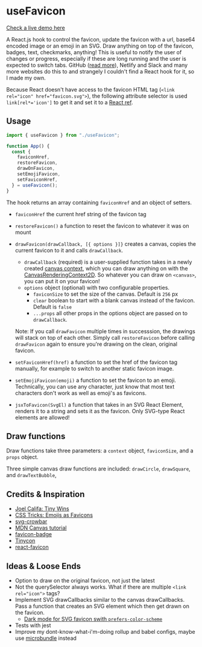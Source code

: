 # useFavicon

[Check a live demo here](https://jules.engineer/usefavicon/)

A React.js hook to control the favicon, update the favicon with a url, base64 encoded image or an emoji in an SVG. Draw anything on top of the favicon, badges, text, checkmarks, anything! This is useful to notify the user of changes or progress, especially if these are long running and the user is expected to switch tabs. GitHub ([read more](https://joelcalifa.com/blog/tiny-wins/)), Netlify and Slack and many more websites do this to and strangely I couldn't find a React hook for it, so I made my own.

Because React doesn't have access to the favicon HTML tag (`<link rel="icon" href="favicon.svg">`), the following attribute selector is used `link[rel*='icon']` to get it and set it to a [React ref](https://reactjs.org/docs/hooks-reference.html#useref).

## Usage

```javascript
import { useFavicon } from "./useFavicon";

function App() {
  const {
    faviconHref,
    restoreFavicon,
    drawOnFavicon,
    setEmojiFavicon,
    setFaviconHref,
  } = useFavicon();
}
```

The hook returns an array containing `faviconHref` and an object of setters.

- `faviconHref` the current href string of the favicon tag

- `restoreFavicon()` a function to reset the favicon to whatever it was on mount

- `drawFavicon(drawCallback, [{ options }]}` creates a canvas, copies the current favicon to it and calls `drawCallback`.

  - `drawCallback` (required) is a user-supplied function takes in a newly created [canvas context](https://developer.mozilla.org/en-US/docs/Web/API/CanvasRenderingContext2D), which you can draw anything on with the [CanvasRenderingContext2D](https://developer.mozilla.org/en-US/docs/Web/API/Canvas_API/Tutorial/Basic_usage). So whatever you can draw on `<canvas>`, you can put it on your favicon!
  - `options` object (optional) with two configurable properties.
    - `faviconSize` to set the size of the canvas. Default is `256` px
    - `clear` boolean to start with a blank canvas instead of the favicon. Default is `false`
    - `...props` all other props in the options object are passed on to `drawCallback`.

  Note: If you call `drawFavicon` multiple times in successsion, the drawings will stack on top of each other. Simply call `restoreFavicon` before calling `drawFavicon` again to ensure you're drawing on the clean, original favicon.

- `setFaviconHref(href)` a function to set the href of the favicon tag manually, for example to switch to another static favicon image.

- `setEmojiFavicon(emoji)` a function to set the favicon to an emoji. Technically, you can use any character, just know that most text characters don't work as well as emoji's as favicons.

- `jsxToFavicon(SvgEl)` a function that takes in an SVG React Element, renders it to a string and sets it as the favicon. Only SVG-type React elements are allowed!

## Draw functions

Draw functions take three parameters: a `context` object, `faviconSize`, and a `props` object.

Three simple canvas draw functions are included: `drawCircle`, `drawSquare`, and `drawTextBubble`,

## Credits & Inspiration

- [Joel Califa: Tiny Wins](https://joelcalifa.com/blog/tiny-wins/)
- [CSS Tricks: Emojis as Favicons](https://css-tricks.com/emojis-as-favicons/)
- [svg-crowbar](https://github.com/cy6erskunk/svg-crowbar/)
- [MDN Canvas tutorial](https://developer.mozilla.org/en-US/docs/Web/API/Canvas_API/Tutorial)
- [favicon-badge](https://glitch.com/edit/#!/favicon-badge?path=script.js%3A1%3A14)
- [Tinycon](https://github.com/tommoor/tinycon/blob/master/tinycon.js)
- [react-favicon](https://github.com/oflisback/react-favicon)

## Ideas & Loose Ends

- Option to draw on the original favicon, not just the latest
- Not the querySelector always works. What if there are multiple `<link rel="icon">` tags?
- Implement SVG drawCallbacks similar to the canvas drawCallbacks. Pass a function that creates an SVG element which then get drawn on the favicon.
  - [Dark mode for SVG favicon swith `prefers-color-scheme`](https://blog.tomayac.com/2019/09/21/prefers-color-scheme-in-svg-favicons-for-dark-mode-icons/)
- Tests with jest
- Improve my dont-know-what-i'm-doing rollup and babel configs, maybe use [microbundle](https://github.com/developit/microbundle) instead

